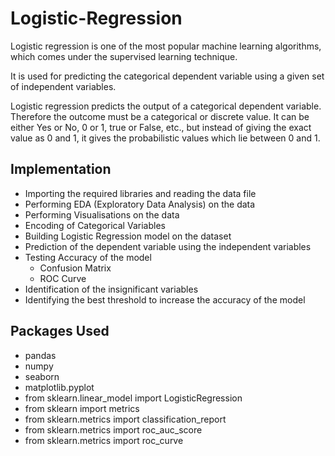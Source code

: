 # Logistic-Regression
Logistic regression is one of the most popular machine learning algorithms, which comes under the supervised learning technique. 

It is used for predicting the categorical dependent variable using a given set of independent variables. 

Logistic regression predicts the output of a categorical dependent variable. Therefore the outcome must be a categorical or discrete value. 
It can be either Yes or No, 0 or 1, true or False, etc., but instead of giving the exact value as 0 and 1, it gives the probabilistic values which lie between 0 and 1.


## Implementation
- Importing the required libraries and reading the data file
- Performing EDA (Exploratory Data Analysis) on the data
- Performing Visualisations on the data
- Encoding of Categorical Variables
- Building Logistic Regression model on the dataset
- Prediction of the dependent variable using the independent variables
- Testing Accuracy of the model
  - Confusion Matrix
  - ROC Curve
- Identification of the insignificant variables
- Identifying the best threshold to increase the accuracy of the model


## Packages Used
- pandas
- numpy
- seaborn
- matplotlib.pyplot
- from sklearn.linear_model import LogisticRegression
- from sklearn import metrics
- from sklearn.metrics import classification_report
- from sklearn.metrics import roc_auc_score
- from sklearn.metrics import roc_curve
